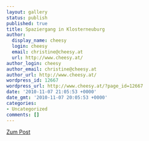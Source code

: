 ```yaml
---
layout: gallery
status: publish
published: true
title: Spaziergang in Klosterneuburg
author:
  display_name: cheesy
  login: cheesy
  email: christine@cheesy.at
  url: http://www.cheesy.at/
author_login: cheesy
author_email: christine@cheesy.at
author_url: http://www.cheesy.at/
wordpress_id: 12667
wordpress_url: http://www.cheesy.at/?page_id=12667
date: '2010-11-07 21:05:53 +0000'
date_gmt: '2010-11-07 20:05:53 +0000'
categories:
- Uncategorized
comments: []
---
```


[Zum Post](http://www.cheesy.at/2010/11/spaziergange-in-klosterneuburg/)
<!--:-->
